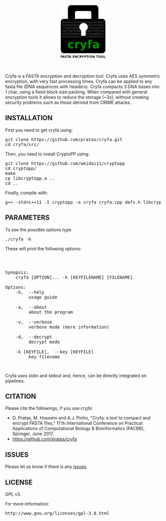 <p align="center"><img src="imgs/logo.png" 
alt="Cryfa" width="150" border="0" /></p>
<br>
<p>
Cryfa is a FASTA encryption and decryption tool.
Cryfa uses AES symmetric encryption, with very fast processing times. 
Cryfa can be applied to any fasta file (DNA sequences with headers).
Cryfa compacts 3 DNA bases into 1 char, using a fixed block size packing. When compared with general encryption tools it allows to reduce the storage (~3x), without creating security problems such as those derived from CRIME attacks.
</p>

## INSTALLATION

First you need to get cryfa using:
<pre>
git clone https://github.com/pratas/cryfa.git
cd cryfa/src/
</pre>
Then, you need to install CryptoPP using:
<pre>
git clone https://github.com/weidai11/cryptopp
cd cryptopp/
make
cp libcryptopp.a ..
cd ..
</pre>
Finally, compile with:
<pre>
g++ -std=c++11 -I cryptopp -o cryfa cryfa.cpp defs.h libcryptopp.a
</pre>

## PARAMETERS

To see the possible options type
<pre>
./cryfa -h
</pre>
These will print the following options:
<pre>
<p>

Synopsis:
    cryfa [OPTION]... -k [KEYFILENAME] [FILENAME]

Options:
    -h,  --help
         usage guide

    -a,  --about
         about the program

    -v,  --verbose
         verbose mode (more information)

    -d,  --decrypt
         decrypt mode

    -k [KEYFILE],  --key [KEYFILE]
         key filename
</p>
</pre>
Cryfa uses stdin and stdout and, hence, can be directly integrated on pipelines.

## CITATION
Please cite the followings, if you use <i>cryfa</i>:
* D. Pratas, M. Hosseini and A.J. Pinho, "Cryfa: a tool to compact and encrypt FASTA files," 11'th International Conference on Practical Applications of Computational Biology & Bioinformatics (PACBB), Springer, June 2017.
* https://github.com/pratas/cryfa

## ISSUES
Please let us know if there is any [issues](https://github.com/pratas/cryfa/issues).

## LICENSE
GPL v3.

For more information:
<pre>http://www.gnu.org/licenses/gpl-3.0.html</pre>

